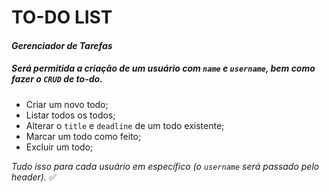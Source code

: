 # **TO-DO LIST**

#### *Gerenciador de Tarefas*

##### Será permitida a criação de um usuário com `name` e `username`, bem como fazer o `CRUD` de to-do.

* Criar um novo todo;
* Listar todos os todos;
* Alterar o `title` e `deadline` de um todo existente;
* Marcar um todo como feito;
* Excluir um todo;

*Tudo isso para cada usuário em específico (o `username` será passado pelo header).* :white_check_mark: